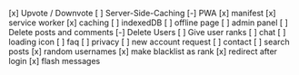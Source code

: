 [x] Upvote / Downvote
[ ] Server-Side-Caching
[-] PWA
    [x] manifest
    [x] service worker
    [x] caching
    [ ] indexedDB
    [ ] offline page
[ ] admin panel
    [ ] Delete posts and comments
    [-] Delete Users
    [ ] Give user ranks
[ ] chat
[ ] loading icon
[ ] faq
    [ ] privacy
    [ ] new account request
    [ ] contact
[ ] search posts
[x] random usernames
[x] make blacklist as rank
[x] redirect after login
[x] flash messages